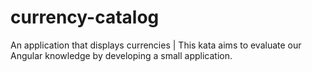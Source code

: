 # currency-catalog
An application that displays currencies | This kata aims to evaluate our Angular knowledge by developing a small application.
